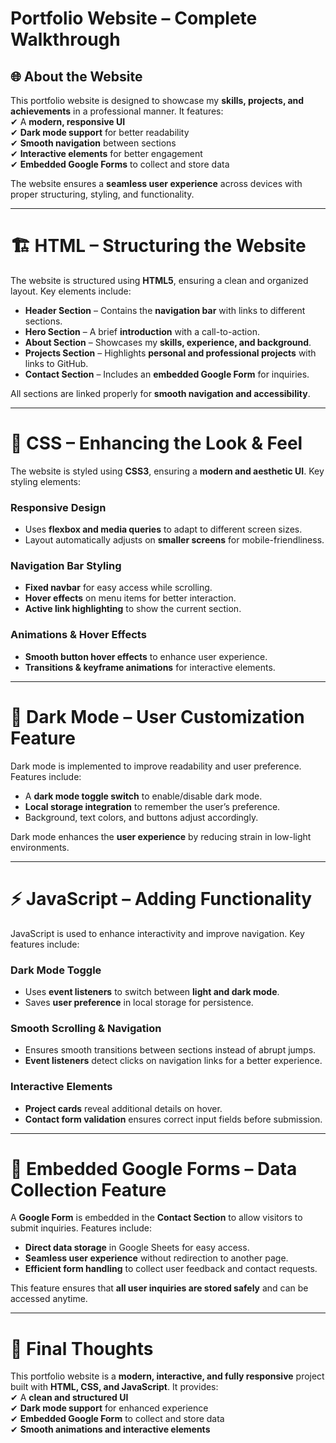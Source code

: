 



#  **Portfolio Website – Complete Walkthrough**  

## 🌐 **About the Website**  
This portfolio website is designed to showcase my **skills, projects, and achievements** in a professional manner. It features:  
✔ A **modern, responsive UI**  
✔ **Dark mode support** for better readability  
✔ **Smooth navigation** between sections  
✔ **Interactive elements** for better engagement  
✔ **Embedded Google Forms** to collect and store data  

The website ensures a **seamless user experience** across devices with proper structuring, styling, and functionality.  

---

# 🏗 **HTML – Structuring the Website**  
The website is structured using **HTML5**, ensuring a clean and organized layout. Key elements include:  
- **Header Section** – Contains the **navigation bar** with links to different sections.  
- **Hero Section** – A brief **introduction** with a call-to-action.  
- **About Section** – Showcases my **skills, experience, and background**.  
- **Projects Section** – Highlights **personal and professional projects** with links to GitHub.  
- **Contact Section** – Includes an **embedded Google Form** for inquiries.  

All sections are linked properly for **smooth navigation and accessibility**.  

---

# 🎨 **CSS – Enhancing the Look & Feel**  
The website is styled using **CSS3**, ensuring a **modern and aesthetic UI**. Key styling elements:  

###  **Responsive Design**  
- Uses **flexbox and media queries** to adapt to different screen sizes.  
- Layout automatically adjusts on **smaller screens** for mobile-friendliness.  

###  **Navigation Bar Styling**  
- **Fixed navbar** for easy access while scrolling.  
- **Hover effects** on menu items for better interaction.  
- **Active link highlighting** to show the current section.  

###  **Animations & Hover Effects**  
- **Smooth button hover effects** to enhance user experience.  
- **Transitions & keyframe animations** for interactive elements.  

---

# 🌙 **Dark Mode – User Customization Feature**  
Dark mode is implemented to improve readability and user preference. Features include:  
- A **dark mode toggle switch** to enable/disable dark mode.  
- **Local storage integration** to remember the user’s preference.  
- Background, text colors, and buttons adjust accordingly.  

Dark mode enhances the **user experience** by reducing strain in low-light environments.  

---

# ⚡ **JavaScript – Adding Functionality**  
JavaScript is used to enhance interactivity and improve navigation. Key features include:  

###  **Dark Mode Toggle**  
- Uses **event listeners** to switch between **light and dark mode**.  
- Saves **user preference** in local storage for persistence.  

###  **Smooth Scrolling & Navigation**  
- Ensures smooth transitions between sections instead of abrupt jumps.  
- **Event listeners** detect clicks on navigation links for a better experience.  

###  **Interactive Elements**  
- **Project cards** reveal additional details on hover.  
- **Contact form validation** ensures correct input fields before submission.  

---

# 📝 **Embedded Google Forms – Data Collection Feature**  
A **Google Form** is embedded in the **Contact Section** to allow visitors to submit inquiries. Features include:  
- **Direct data storage** in Google Sheets for easy access.  
- **Seamless user experience** without redirection to another page.  
- **Efficient form handling** to collect user feedback and contact requests.  

This feature ensures that **all user inquiries are stored safely** and can be accessed anytime.  

---

# 🚀 **Final Thoughts**  
This portfolio website is a **modern, interactive, and fully responsive** project built with **HTML, CSS, and JavaScript**. It provides:  
✔ A **clean and structured UI**  
✔ **Dark mode support** for enhanced experience  
✔ **Embedded Google Form** to collect and store data  
✔ **Smooth animations and interactive elements**  

